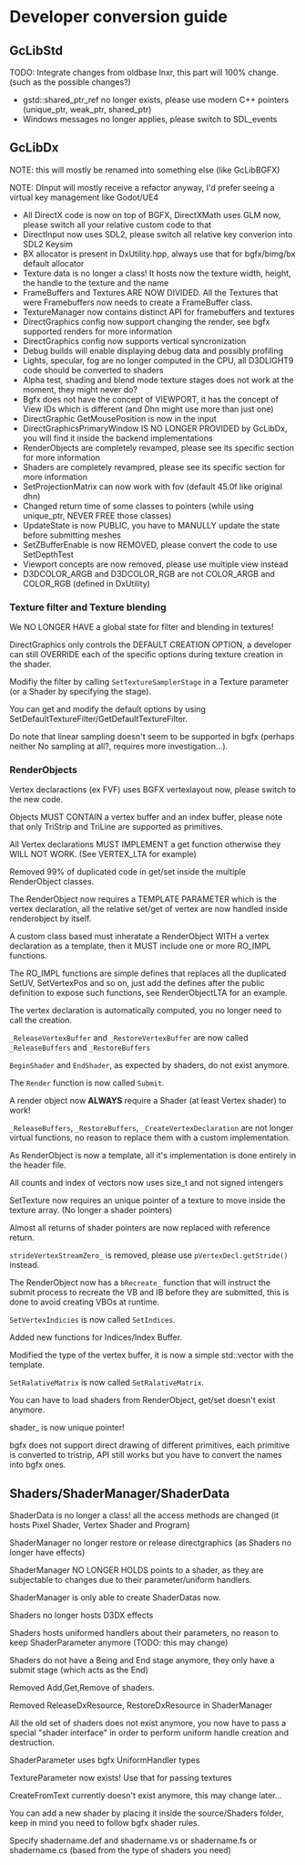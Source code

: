# Developer conversion guide

## GcLibStd
TODO: Integrate changes from oldbase lnxr, this part will 100% change. (such as the possible changes?)

- gstd::shared_ptr_ref no longer exists, please use modern C++ pointers (unique_ptr, weak_ptr, shared_ptr)
- Windows messages no longer applies, please switch to SDL_events

## GcLibDx
NOTE: this will mostly be renamed into something else (like GcLibBGFX)

NOTE: DInput will mostly receive a refactor anyway, I'd prefer seeing a virtual key management like Godot/UE4

- All DirectX code is now on top of BGFX, DirectXMath uses GLM now, please switch all your relative custom code to that
- DirectInput now uses SDL2, please switch all relative key converion into SDL2 Keysim
- BX allocator is present in DxUtility.hpp, always use that for bgfx/bimg/bx default allocator
- Texture data is no longer a class! It hosts now the texture width, height, the handle to the texture and the name
- FrameBuffers and Textures ARE NOW DIVIDED. All the Textures that were Framebuffers now needs to create a FrameBuffer class.
- TextureManager now contains distinct API for framebuffers and textures
- DirectGraphics config now support changing the render, see bgfx supported renders for more information
- DirectGraphics config now supports vertical syncronization
- Debug builds will enable displaying debug data and possibly profiling
- Lights, specular, fog are no longer computed in the CPU, all D3DLIGHT9 code should be converted to shaders
- Alpha test, shading and blend mode texture stages does not work at the moment, they might never do?
- Bgfx does not have the concept of VIEWPORT, it has the concept of View IDs which is different (and Dhn might use more than just one)
- DirectGraphic GetMousePosition is now in the input
- DirectGraphicsPrimaryWindow IS NO LONGER PROVIDED by GcLibDx, you will find it inside the backend implementations
- RenderObjects are completely revamped, please see its specific section for more information
- Shaders are completely revampred, please see its specific section for more information
- SetProjectionMatrix can now work with fov (default 45.0f like original dhn)
- Changed return time of some classes to pointers (while using unique_ptr, NEVER FREE those classes)
- UpdateState is now PUBLIC, you have to MANULLY update the state before submitting meshes
- SetZBufferEnable is now REMOVED, please convert the code to use SetDepthTest
- Viewport concepts are now removed, please use multiple view instead
- D3DCOLOR_ARGB and D3DCOLOR_RGB are not COLOR_ARGB and COLOR_RGB (defined in DxUtility)

### Texture filter and Texture blending
We NO LONGER HAVE a global state for filter and blending in textures!

DirectGraphics only controls the DEFAULT CREATION OPTION, a developer can still OVERRIDE each of the specific options during texture creation
in the shader.

Modifiy the filter by calling `SetTextureSamplerStage` in a Texture parameter (or a Shader by specifying the stage).

You can get and modify the default options by using SetDefaultTextureFilter/GetDefaultTextureFilter.

Do note that linear sampling doesn't seem to be supported in bgfx (perhaps neither No sampling at all?, requires more investigation...).

### RenderObjects
Vertex declaractions (ex FVF) uses BGFX vertexlayout now, please switch to the new code.

Objects MUST CONTAIN a vertex buffer and an index buffer, please note that only TriStrip and TriLine are supported as primitives.

All Vertex declarations MUST IMPLEMENT a get function otherwise they WILL NOT WORK. (See VERTEX_LTA for example)

Removed 99% of duplicated code in get/set inside the multiple RenderObject classes.

The RenderObject now requires a TEMPLATE PARAMETER which is the vertex declaration, all the
relative set/get of vertex are now handled inside renderobject by itself.

A custom class based must inheratate a RenderObject WITH a vertex declaration as a template, then
it MUST include one or more RO_IMPL functions.

The RO_IMPL functions are simple defines that replaces all the duplicated SetUV, SetVertexPos and so on,
just add the defines after the public definition to expose such functions, see RenderObjectLTA for an example.

The vertex declaration is automatically computed, you no longer need to call the creation.

`_ReleaseVertexBuffer` and `_RestoreVertexBuffer` are now called `_ReleaseBuffers` and `_RestoreBuffers`

`BeginShader` and `EndShader`, as expected by shaders, do not exist anymore.

The `Render` function is now called `Submit`.

A render object now **ALWAYS** require a Shader (at least Vertex shader) to work!

`_ReleaseBuffers`, `_RestoreBuffers`, `_CreateVertexDeclaration` are not longer virtual functions, no reason to
replace them with a custom implementation.

As RenderObject is now a template, all it's implementation is done entirely in the header file.

All counts and index of vectors now uses size_t and not signed intengers

SetTexture now requires an unique pointer of a texture to move inside the texture array. (No longer a shader pointers)

Almost all returns of shader pointers are now replaced with reference return.

`strideVertexStreamZero_` is removed, please use `pVertexDecl.getStride()` instead.

The RenderObject now has a `bRecreate_` function that will instruct the submit process to recreate the
VB and IB before they are submitted, this is done to avoid creating VBOs at runtime.

`SetVertexIndicies` is now called `SetIndices`.

Added new functions for Indices/Index Buffer.

Modified the type of the vertex buffer, it is now a simple std::vector with the template.

`SetRalativeMatrix` is now called `SetRalativeMatrix`.

You can have to load shaders from RenderObject, get/set doesn't exist anymore.

shader_ is now unique pointer!

bgfx does not support direct drawing of different primitives, each primitive is converted to tristrip, API still works but you have to convert the names into bgfx ones.

## Shaders/ShaderManager/ShaderData

ShaderData is no longer a class! all the access methods are changed (it hosts Pixel Shader, Vertex Shader and Program)

ShaderManager no longer restore or release directgraphics (as Shaders no longer have effects)

ShaderManager NO LONGER HOLDS points to a shader, as they are subjectable to changes due to their parameter/uniform handlers.

ShaderManager is only able to create ShaderDatas now.

Shaders no longer hosts D3DX effects

Shaders hosts uniformed handlers about their parameters, no reason to keep ShaderParameter anymore (TODO: this may change)

Shaders do not have a Being and End stage anymore, they only have a submit stage (which acts as the End)

Removed Add,Get,Remove of shaders.

Removed ReleaseDxResource, RestoreDxResource in ShaderManager

All the old set of shaders does not exist anymore, you now have to pass a special "shader interface" in order
to perform uniform handle creation and destruction.

ShaderParameter uses bgfx UniformHandler types

TextureParameter now exists! Use that for passing textures

CreateFromText currently doesn't exist anymore, this may change later...

You can add a new shader by placing it inside the source/Shaders folder, keep in mind you need to follow bgfx shader rules.

Specify shadername.def and shadername.vs or shadername.fs or shadername.cs (based from the type of shaders you need)
